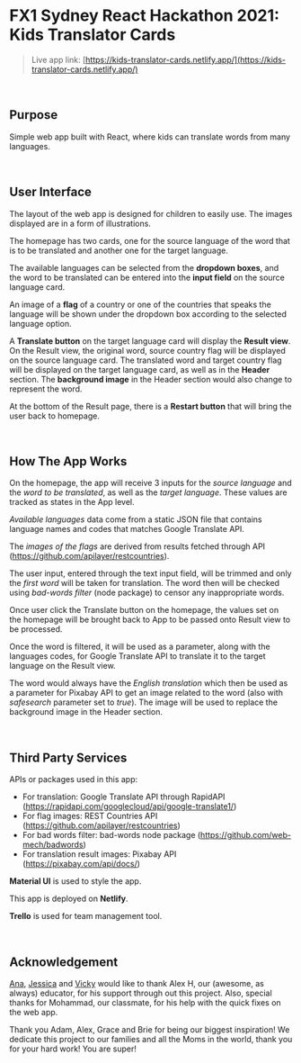 # FX1 Sydney React Hackathon 2021: Kids Translator Cards

>
> Live app link: [https://kids-translator-cards.netlify.app/](https://kids-translator-cards.netlify.app/)
>

&nbsp;  

## Purpose

Simple web app built with React, where kids can translate words from many languages. 

&nbsp;  

## User Interface

The layout of the web app is designed for children to easily use. The images displayed are in a form of illustrations.

The homepage has two cards, one for the source language of the word that is to be translated and another one for the target language.

The available languages can be selected from the **dropdown boxes**, and the word to be translated can be entered into the **input field** on the source language card.

An image of a **flag** of a country or one of the countries that speaks the language will be shown under the dropdown box according to the selected language option.

A **Translate button** on the target language card will display the **Result view**. On the Result view, the original word, source country flag will be displayed on the source language card. The translated word and target country flag will be displayed on the target language card, as well as in the **Header** section. The **background image** in the Header section would also change to represent the word.

At the bottom of the Result page, there is a **Restart button** that will bring the user back to homepage.

&nbsp;  

## How The App Works

On the homepage, the app will receive 3 inputs for the *source language* and the *word to be translated*, as well as the *target language*. These values are tracked as states in the App level.

*Available languages* data come from a static JSON file that contains language names and codes that matches Google Translate API.

The *images of the flags* are derived from results fetched through API (https://github.com/apilayer/restcountries).

The user input, entered through the text input field, will be trimmed and only the *first word* will be taken for translation. The word then will be checked using *bad-words filter* (node package) to censor any inappropriate words.

Once user click the Translate button on the homepage, the values set on the homepage will be brought back to App to be passed onto Result view to be processed.

Once the word is filtered, it will be used as a parameter, along with the languages codes, for Google Translate API to translate it to the target language on the Result view.

The word would always have the *English translation* which then be used as a parameter for Pixabay API to get an image related to the word (also with *safesearch* parameter set to *true*). The image will be used to replace the background image in the Header section.

&nbsp;  

## Third Party Services

APIs or packages used in this app:
- For translation: Google Translate API through RapidAPI (https://rapidapi.com/googlecloud/api/google-translate1/)
- For flag images: REST Countries API (https://github.com/apilayer/restcountries)
- For bad words filter: bad-words node package (https://github.com/web-mech/badwords)
- For translation result images: Pixabay API (https://pixabay.com/api/docs/)

**Material UI** is used to style the app.

This app is deployed on **Netlify**.

**Trello** is used for team management tool.

&nbsp;  

## Acknowledgement

[Ana](https://github.com/aplazarevska), [Jessica](https://github.com/petitejess) and [Vicky](https://github.com/pduong987) would like to thank Alex H, our (awesome, as always) educator, for his support through out this project. Also, special thanks for Mohammad, our classmate, for his help with the quick fixes on the web app.

Thank you Adam, Alex, Grace and Brie for being our biggest inspiration! We dedicate this project to our families and all the Moms in the world, thank you for your hard work! You are super!
